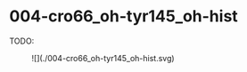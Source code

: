 # 004-cro66_oh-tyr145_oh-hist

TODO:

<figure markdown>
![](./004-cro66_oh-tyr145_oh-hist.svg)
</figure>
